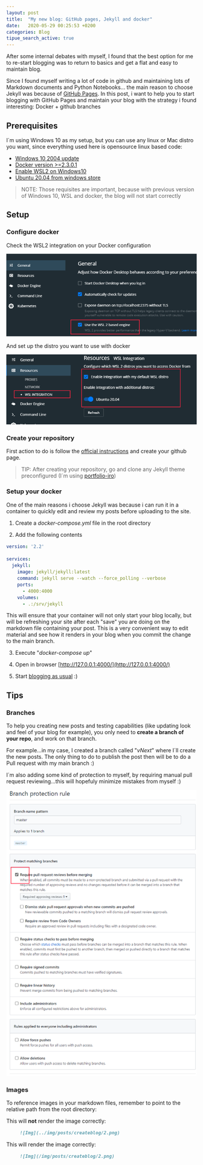 ```yaml
---
layout: post
title:  "My new blog: GitHub pages, Jekyll and docker"
date:   2020-05-29 00:25:53 +0200
categories: Blog
tipue_search_active: true
---
```


After some internal debates with myself, I found that the best option for me to re-start blogging was to return to basics and get a flat and easy to maintain blog. 

Since I found myself writing a lot of code in github and maintaining lots of Markdown documents and Python Notebooks... the main reason to choose Jekyll was because of [GitHub Pages](https://pages.github.com/). In this post, i want to help you to start blogging with GitHub Pages and maintain your blog with the strategy i found interesting: Docker + github branches

## Prerequisites

I´m using Windows 10 as my setup, but you can use any linux or Mac distro you want, since everything used here is opensource linux based code:

- [Windows 10 2004 update](https://blogs.windows.com/windowsexperience/2020/05/27/how-to-get-the-windows-10-may-2020-update/)
- [Docker version >=2.3.0.1](https://www.docker.com/products/docker-desktop)
- [Enable WSL2 on Windows10](https://docs.microsoft.com/en-us/windows/wsl/install-win10)
- [Ubuntu 20.04 from windows store](https://www.microsoft.com/en-us/p/ubuntu-2004-lts/9n6svws3rx71?activetab=pivot:overviewtab)

>NOTE: Those requisites are important, because with previous version of Windows 10, WSL and docker, the blog will not start correctly

## Setup

### Configure docker

Check the WSL2 integration on your Docker configuration

![Use WSL 2 engine](/img/posts/createblog/1.png)

And set up the distro you want to use with docker

![Enable Ubuntu-20.04 integration](/img/posts/createblog/2.png)

### Create your repository

First action to do is follow the [official instructions](https://guides.github.com/features/pages/) and create your github page.

>TIP: After creating your repository, go and clone any Jekyll theme preconfigured (I´m using [portfolio-iro](https://github.com/rohanchandra/type-theme/))

### Setup your docker

One of the main reasons i choose Jekyll was because i can run it in a container to quickly edit and review my posts before uploading to the site.

1) Create a _docker-compose.yml_ file in the root directory

2) Add the following contents

```yml
version: '2.2'

services:
  jekyll:
    image: jekyll/jekyll:latest
    command: jekyll serve --watch --force_polling --verbose
    ports:
      - 4000:4000
    volumes:
      - .:/srv/jekyll
```

This will ensure that your container will not only start your blog locally, but will be refreshing your site after each "save" you are doing on the markdown file containing your post. This is a very convenient way to edit material and see how it renders in your blog when you commit the change to the main branch.

3) Execute "_docker-compose up_" 

4) Open in browser [http://127.0.0.1:4000/](http://127.0.0.1:4000/)

5) Start [blogging as usual](https://jekyllrb.com/docs/step-by-step/08-blogging/) :) 


## Tips

### Branches

To help you creating new posts and testing capabilities (like updating look and feel of your blog for example), you only need to **create a branch of your repo**, and work on that branch. 

For example...in my case, I created a branch called "_vNext_" where I´ll create the new posts. The only thing to do to publish the post then will be to do a Pull request with my main branch :)

I´m also adding some kind of protection to myself, by requiring manual pull request reviewing...this will hopefuly minimize  mistakes from myself :)

![require pull request reviews](/img/posts/createblog/3.png)

### Images

To reference images in your markdown files, remember to point to the relative path from the root directory:

This will **not** render the image correctly:

```markdown
     ![Img](../img/posts/createblog/2.png)
```

This will render the image correctly:
```markdown
     ![Img](/img/posts/createblog/2.png)
```